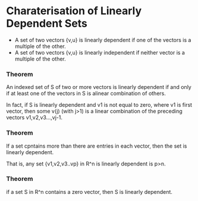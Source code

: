 # Charaterisation of Linearly Dependent Sets
  - A set of two vectors {v,u} is linearly dependent if one of the vectors is a multiple of the other.
  - A set of two vectors {v,u} is linearly independent if neither vector is a multiple of the other.
  
  ### Theorem
  An indexed set of S of two or more vectors is linearly dependent if and only if at least one of the vectors in S is alinear combination of others.
  
  In fact, if S is linearly dependent and v1 is not equal to zero, where v1 is first vector, then some v(j) (with j>1) is a linear combination of the preceding vectors v1,v2,v3...,vj-1.
  
  ### Theorem
  If a set cpntains more than there are entries in each vector, then the set is linearly dependent.
  
  That is, any set {v1,v2,v3..vp} in R^n is linearly dependent is p>n.
  
  ### Theorem
  if a set S in R^n contains a zero vector, then S is linearly dependent.

